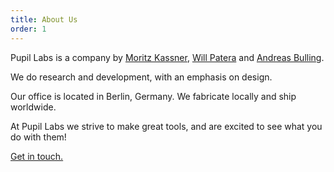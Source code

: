 ```yaml
---
title: About Us
order: 1
---
```


Pupil Labs is a company by <a href="mailto:moritz@pupil-labs.com" target="_blank" alt="mail to moritz">Moritz Kassner</a>, <a href="mailto:will@pupil-labs.com" target="_blank" alt="mail to will">Will Patera</a> and <a href="mailto:andreas@pupil-labs.com" target="_blank" alt="mail to andreas">Andreas Bulling</a>.

We do research and development, with an emphasis on design. 

Our office is located in Berlin, Germany. We fabricate locally and ship worldwide. 

At Pupil Labs we strive to make great tools, and are excited to see what you do with them!

<a href="mailto:info@pupil-labs.com" target="_blank" alt="Contact us">Get in touch.</a>
